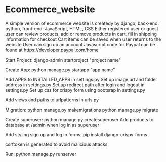 # Ecommerce_website
A simple version of ecommerce website is createdy by django, back-end: python, front-end: JavaScript, HTML, CSS
Either registered user or guest user can review products, add or remove products in cart, fill in shipping information for checkout
Cart items can be saved when user returns to the website
User can sign up an account
Javascript code for Paypal can be found at https://developer.paypal.com/home

Start Project: django-admin startproject "project name"

Create App: python manage.py startapp "app name"

Add APPS to INSTALLED_APPS in settings.py
Set up image url and folder address in settings.py
Set up redirect path after login and logout in settings.py
Set up css for crispy form using bootsrap in settings.py

Add views and paths to urlpatterns in urls.py

Migration:
python manage.py makemigrations
python manage.py migrate

Create superuser: python manage.py createsuperuser
Add products to database at /admin when log in as superuser

Add styling sign up and log in forms: pip install django-crispy-forms

csrftoken is generated to avoid malicious attacks

Run: python manage.py runserver
